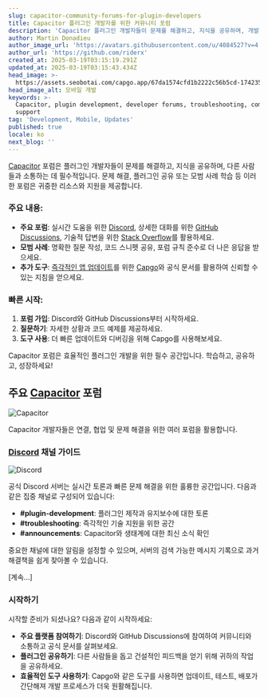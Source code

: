 ```yaml
---
slug: capacitor-community-forums-for-plugin-developers
title: Capacitor 플러그인 개발자를 위한 커뮤니티 포럼
description: 'Capacitor 플러그인 개발자들이 문제를 해결하고, 지식을 공유하며, 개발 경험을 향상시킬 수 있는 필수 포럼들을 살펴보세요.'
author: Martin Donadieu
author_image_url: 'https://avatars.githubusercontent.com/u/4084527?v=4'
author_url: 'https://github.com/riderx'
created_at: 2025-03-19T03:15:19.291Z
updated_at: 2025-03-19T03:15:43.434Z
head_image: >-
  https://assets.seobotai.com/capgo.app/67da1574cfd1b2222c56b5cd-1742354143434.jpg
head_image_alt: 모바일 개발
keywords: >-
  Capacitor, plugin development, developer forums, troubleshooting, community
  support
tag: 'Development, Mobile, Updates'
published: true
locale: ko
next_blog: ''
---
```

[Capacitor](https://capacitorjs.com/) 포럼은 플러그인 개발자들이 문제를 해결하고, 지식을 공유하며, 다른 사람들과 소통하는 데 필수적입니다. 문제 해결, 플러그인 공유 또는 모범 사례 학습 등 이러한 포럼은 귀중한 리소스와 지원을 제공합니다.

### 주요 내용:

- **주요 포럼**: 실시간 도움을 위한 [Discord](https://ionic.io/blog/announcing-official-ionic-discord-server), 상세한 대화를 위한 [GitHub Discussions](https://github.com/ionic-team/capacitor/discussions), 기술적 답변을 위한 [Stack Overflow](https://stackoverflow.com/questions/tagged/capacitor)를 활용하세요.
- **모범 사례**: 명확한 질문 작성, 코드 스니펫 공유, 포럼 규칙 준수로 더 나은 응답을 받으세요.
- **추가 도구**: [즉각적인 앱 업데이트](https://capgo.app/plugins/capacitor-updater/)를 위한 [Capgo](https://capgo.app/)와 공식 문서를 활용하여 신뢰할 수 있는 지침을 얻으세요.

### 빠른 시작:

1. **포럼 가입**: Discord와 GitHub Discussions부터 시작하세요.
2. **질문하기**: 자세한 상황과 코드 예제를 제공하세요.
3. **도구 사용**: 더 빠른 업데이트와 디버깅을 위해 Capgo를 사용해보세요.

Capacitor 포럼은 효율적인 플러그인 개발을 위한 필수 공간입니다. 학습하고, 공유하고, 성장하세요!

## 주요 [Capacitor](https://capacitorjs.com/) 포럼

![Capacitor](https://mars-images.imgix.net/seobot/screenshots/capacitorjs.com-4c1a6a7e452082d30f5bff9840b00b7d-2025-03-19.jpg?auto=compress)

Capacitor 개발자들은 연결, 협업 및 문제 해결을 위한 여러 포럼을 활용합니다.

### [Discord](https://ionic.io/blog/announcing-official-ionic-discord-server) 채널 가이드

![Discord](https://mars-images.imgix.net/seobot/screenshots/ionic.io-731d02617347fde57eccb2bd555c6e2e-2025-03-19.jpg?auto=compress)

공식 Discord 서버는 실시간 토론과 빠른 문제 해결을 위한 훌륭한 공간입니다. 다음과 같은 집중 채널로 구성되어 있습니다:

- **#plugin-development**: 플러그인 제작과 유지보수에 대한 토론
- **#troubleshooting**: 즉각적인 기술 지원을 위한 공간
- **#announcements**: Capacitor와 생태계에 대한 최신 소식 확인

중요한 채널에 대한 알림을 설정할 수 있으며, 서버의 검색 가능한 메시지 기록으로 과거 해결책을 쉽게 찾아볼 수 있습니다.

[계속...]

### 시작하기

시작할 준비가 되셨나요? 다음과 같이 시작하세요:

-   **주요 플랫폼 참여하기**: Discord와 GitHub Discussions에 참여하여 커뮤니티와 소통하고 공식 문서를 살펴보세요.
-   **플러그인 공유하기**: 다른 사람들을 돕고 건설적인 피드백을 얻기 위해 귀하의 작업을 공유하세요.
-   **효율적인 도구 사용하기**: Capgo와 같은 도구를 사용하면 업데이트, 테스트, 배포가 간단해져 개발 프로세스가 더욱 원활해집니다.
